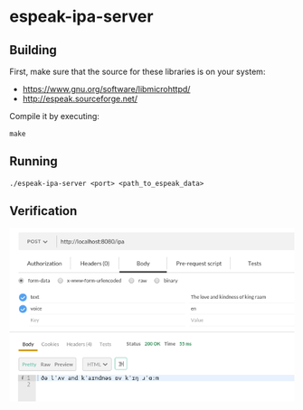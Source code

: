 # espeak-ipa-server

## Building

First, make sure that the source for these libraries is on your system:
- https://www.gnu.org/software/libmicrohttpd/
- http://espeak.sourceforge.net/

Compile it by executing:

    make
  
## Running

    ./espeak-ipa-server <port> <path_to_espeak_data>
    
## Verification

![Screenshot of PostMan sample POST request](https://raw.githubusercontent.com/jeroendeswaef/espeak-ipa-server/master/doc/postman.png)
    
